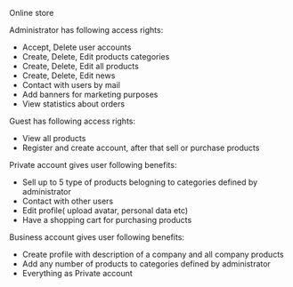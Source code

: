 Online store

Administrator has following access rights:
  - Accept, Delete user accounts
  - Create, Delete, Edit products categories
  - Create, Delete, Edit all products
  - Create, Delete, Edit news
  - Contact with users by mail
  - Add banners for marketing purposes
  - View statistics about orders
  
Guest has following access rights:
  - View all products 
  - Register and create account, after that sell or purchase products

Private account gives user following benefits:
  - Sell up to 5 type of products belogning to categories defined by administrator
  - Contact with other users
  - Edit profile( upload avatar, personal data etc)
  - Have a shopping cart for purchasing products
  
Business account gives user following benefits:
  - Create profile with description of a company and all company products 
  - Add any number of products to categories defined by administrator
  - Everything as Private account
